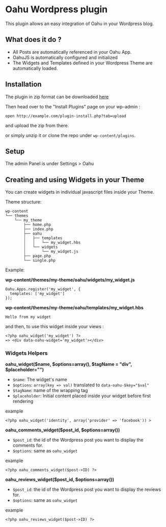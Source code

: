 # Oahu Wordpress plugin

This plugin allows an easy integration of Oahu in your Wordpress blog.

## What does it do ?

* All Posts are automatically referenced in your Oahu App.
* OahuJS is automatically configured and initialized
* The Widgets and Templates defined in your Wordpress Theme are automatically loaded.


## Installation

The plugin in zip format can be downloaded [here](https://github.com/sixdegrees/oahu-wordpress-plugin/archive/master.zip)

Then head over to the "Install Plugins" page on your wp-admin : 

    open http://example.com/plugin-install.php?tab=upload

and upload the zip from there.

or simply unzip it or clone the repo under `wp-content/plugins`.

## Setup

The admin Panel is under Settings > Oahu

## Creating and using Widgets in your Theme

You can create widgets in individual javascript files inside your Theme.


Theme structure:

    wp-content
    └── themes
        └── my_theme
            ├── home.php
            ├── index.php
            ├── oahu
            │   ├── templates
            │   │   └── my_widget.hbs
            │   └── widgets
            │       └── my_widget.js
            ├── page.php
            └── single.php

Example: 

**wp-content/themes/my-theme/oahu/widgets/my_widget.js**

    Oahu.Apps.register('my_widget', { 
      templates: ['my_widget']
    });

**wp-content/themes/my-theme/oahu/templates/my_widget.hbs**

    Hello from my widget

and then, to use this widget inside your views : 

    <?php oahu_widget('my_widget') ?>
    => <div data-oahu-widget='my_widget'></div>


### Widgets Helpers


**oahu_widget($name, $options=array(), $tagName = "div", $placeholder="")**

* `$name`: The widget's name
* `$options`: `array(key => val)` translated to `data-oahu-$key="$val"`
* `$tagName`: name of the wrapping tag
* `$placeholder`: Initial content placed inside your widget before first rendering


example

    <?php oahu_widget('identity', array('provider' => 'facebook')) >

**oahu_comments_widget($post_id, $options=array())**

* `$post_id`: the id of the Wordpress post you want to display the comments for.
* `$options`: same as `oahu_widget`


example

    <?php oahu_comments_widget($post->ID) ?>

**oahu_reviews_widget($post_id, $options=array())**

* `$post_id`: the id of the Wordpress post you want to display the reviews for.
* `$options`: same as `oahu_widget`


example

    <?php oahu_reviews_widget($post->ID) ?>
